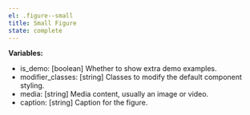 ```yaml
---
el: .figure--small
title: Small Figure
state: complete
---
```


__Variables:__
* is_demo: [boolean] Whether to show extra demo examples.
* modifier_classes: [string] Classes to modify the default component styling.
* media: [string] Media content, usually an image or video.
* caption: [string] Caption for the figure.
